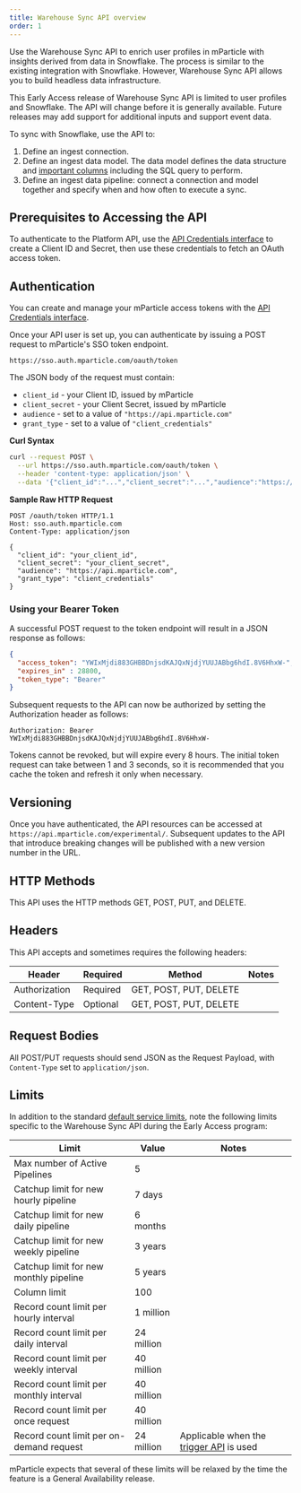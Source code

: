 ```yaml
---
title: Warehouse Sync API overview
order: 1
---
```


Use the Warehouse Sync API to enrich user profiles in mParticle with insights derived from data in Snowflake. The process is similar to the existing integration with Snowflake. However, Warehouse Sync API allows you to build headless data infrastructure.

<aside>This Early Access release of Warehouse Sync API is limited to user profiles and Snowflake. The API will change before it is generally available. Future releases may add support for additional inputs and support event data.</aside>

To sync with Snowflake, use the API to:

1. Define an ingest connection.
2. Define an ingest data model. The data model defines the data structure and [important columns](/developers/warehouse-sync-api/sql/#data-models-and-sql-queries) including the SQL query to perform.
3. Define an ingest data pipeline: connect a connection and model together and specify when and how often to execute a sync. 

## Prerequisites to Accessing the API

To authenticate to the Platform API, use the [API Credentials interface](/developers/credential-management) to create a Client ID and Secret, then use these credentials to fetch an OAuth access token.

## Authentication

<aside>You can create and manage your mParticle access tokens with the <a href="/developers/credential-management">API Credentials interface</a>.</aside>

Once your API user is set up, you can authenticate by issuing a POST request to mParticle's SSO token endpoint.

`https://sso.auth.mparticle.com/oauth/token`

The JSON body of the request must contain:

* `client_id` - your Client ID, issued by mParticle
* `client_secret` - your Client Secret, issued by mParticle
* `audience` - set to a value of `"https://api.mparticle.com"`
* `grant_type` - set to a value of `"client_credentials"`


**Curl Syntax**

~~~bash
curl --request POST \
  --url https://sso.auth.mparticle.com/oauth/token \
  --header 'content-type: application/json' \
  --data '{"client_id":"...","client_secret":"...","audience":"https://api.mparticle.com","grant_type":"client_credentials"}'
~~~

**Sample Raw HTTP Request**

~~~http
POST /oauth/token HTTP/1.1
Host: sso.auth.mparticle.com
Content-Type: application/json

{
  "client_id": "your_client_id",
  "client_secret": "your_client_secret",
  "audience": "https://api.mparticle.com",
  "grant_type": "client_credentials"
}
~~~

### Using your Bearer Token

A successful POST request to the token endpoint will result in a JSON response as follows:

~~~json
{
  "access_token": "YWIxMjdi883GHBBDnjsdKAJQxNjdjYUUJABbg6hdI.8V6HhxW-",
  "expires_in" : 28800,
  "token_type": "Bearer"
}
~~~

Subsequent requests to the API can now be authorized by setting the Authorization header as follows:

`Authorization: Bearer YWIxMjdi883GHBBDnjsdKAJQxNjdjYUUJABbg6hdI.8V6HhxW-`

Tokens cannot be revoked, but will expire every 8 hours. The initial token request can take between 1 and 3 seconds, so it is recommended that you cache the token and refresh it only when necessary.

## Versioning

Once you have authenticated, the API resources can be accessed at `https://api.mparticle.com/experimental/`.
Subsequent updates to the API that introduce breaking changes will be published with a new version number in the URL.

## HTTP Methods

This API uses the HTTP methods GET, POST, PUT, and DELETE.

## Headers

This API accepts and sometimes requires the following headers:

| Header        | Required | Method                 | Notes |
|---------------|----------|------------------------|-------|
| Authorization | Required | GET, POST, PUT, DELETE |       |
| Content-Type  | Optional | GET, POST, PUT, DELETE |       |

## Request Bodies

All POST/PUT requests should send JSON as the Request Payload, with `Content-Type` set to `application/json`.

## Limits

In addition to the standard [default service limits](/guides/default-service-limits/), note the following limits specific to the Warehouse Sync API during the Early Access program:

| Limit                                    | Value      | Notes                                                                                                              |
|------------------------------------------|------------|--------------------------------------------------------------------------------------------------------------------|
| Max number of Active Pipelines           | 5          |                                                                                                                    |
| Catchup limit for new hourly pipeline    | 7 days     |                                                                                                                    |
| Catchup limit for new daily pipeline     | 6 months   |                                                                                                                    |
| Catchup limit for new weekly pipeline    | 3 years    |                                                                                                                    |
| Catchup limit for new monthly pipeline   | 5 years    |                                                                                                                    |
| Column limit                             | 100        |                                                                                                                    |
| Record count limit per hourly interval   | 1 million  |                                                                                                                    |
| Record count limit per daily interval    | 24 million |                                                                                                                    |
| Record count limit per weekly interval   | 40 million |                                                                                                                    |
| Record count limit per monthly interval  | 40 million |                                                                                                                    |
| Record count limit per once request      | 40 million |                                                                                                                    |
| Record count limit per on-demand request | 24 million | Applicable when the [trigger API](/developers/warehouse-sync-api/reference/#trigger-an-on-demand-pipeline) is used |

mParticle expects that several of these limits will be relaxed by the time the feature is a General Availability release.
